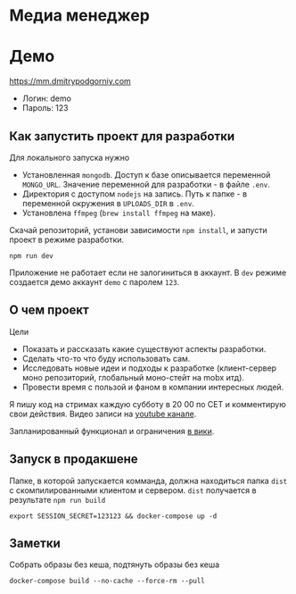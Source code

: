 # Медиа менеджер

# Демо

https://mm.dmitrypodgorniy.com

- Логин: demo
- Пароль: 123

## Как запустить проект для разработки

Для локального запуска нужно
- Установленная `mongodb`. Доступ к базе описывается переменной `MONGO_URL`. Значение переменной для разработки - в файле `.env`.
- Директория с доступом `nodejs` на запись. Путь к папке - в переменной окружения в `UPLOADS_DIR` в `.env`.
- Установлена `ffmpeg` (`brew install ffmpeg` на маке).

Скачай репозиторий, установи зависимости `npm install`, и запусти проект в режиме разработки. 

```
npm run dev
```
Приложение не работает если не залогиниться в аккаунт. В `dev` режиме создается демо аккаунт `demo` с паролем `123`.

## О чем проект

Цели

- Показать и рассказать какие существуют аспекты разработки.
- Сделать что-то что буду использовать сам.
- Исследовать новые идеи и подходы к разработке (клиент-сервер моно репозиторий, глобальный моно-стейт на mobx итд).
- Провести время с пользой и фаном в компании интересных людей.

Я пишу код на стримах каждую субботу в 20 00 по CET и комментирую свои действия. Видео записи на [youtube канале](https://www.youtube.com/channel/UC4Cy-f6UNntUavvx8rtC1zQ).

Запланированный функционал и ограничения [в вики](https://github.com/podgorniy/media-manager/wiki).

## Запуск в продакшене

Папке, в которой запускается комманда, должна находиться папка `dist` с скомпилированными клиентом и сервером. `dist` получается в результате `npm run build`

```
export SESSION_SECRET=123123 && docker-compose up -d
```

## Заметки

Собрать образы без кеша, подтянуть образы без кеша
```
docker-compose build --no-cache --force-rm --pull
```
